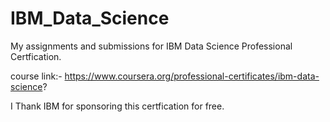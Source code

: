 # IBM_Data_Science

My assignments and submissions for IBM Data Science Professional Certfication.

course link:- https://www.coursera.org/professional-certificates/ibm-data-science?

I Thank IBM for sponsoring this certfication for free. 
